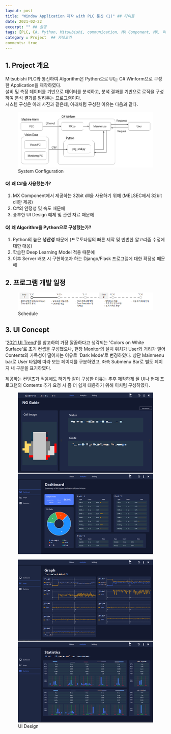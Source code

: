 ```yaml
---
layout: post
title: "Window Application 제작 with PLC 통신 (1)" ## 타이틀
date: 2021-02-22
excerpt: "" ## 설명
tags: [PLC, C#, Python, Mitsubishi, communication, MX Component, MX, 파이썬, winform, ui]
category : Project  ## 카테고리
comments: true
---
```


## 1. Project 개요

 Mitsubishi PLC와 통신하여 Algorithm은 Python으로 UI는 C# Winform으로 구성한 Application을 제작하였다.  
 설비 및 측정 데이터를 기반으로 데이터를 분석하고, 분석 결과를 기반으로 로직을 구성하여 분석 결과를 알려주는 프로그램이다.  
 시스템 구성은 아래 사진과 같은데, 아래처럼 구성한 이유는 다음과 같다.  
  
<figure>
	<img src="/img/project/systemConfigImage.PNG">
	<figcaption>System Configuration</figcaption>
</figure>
  
#### Q) 왜 C#을 사용했는가?
  1. MX Component에서 제공하는 32bit dll을 사용하기 위해 (MELSEC에서 32bit dll만 제공)
  2. C#의 안정성 및 속도 때문에
  3. 풍부한 UI Design 예제 및 관련 자료 때문에

#### Q) 왜 Algorithm을 Python으로 구성했는가?
 1. Python의 높은 **생산성** 때문에 (프로토타입의 빠른 제작 및 빈번한 알고리즘 수정에 대한 대응)
 2. 학습한 Deep Learning Model 적용 때문에
 3. 이후 Server 배포 시 구현하고자 하는 Django/Flask 프로그램에 대한 확장성 때문에


## 2. 프로그램 개발 일정
  
<figure>
	<img src="/img/project/schedule.png">
	<figcaption>Schedule</figcaption>
</figure>
  
#### 
#### 

## 3. UI Concept

 '[2021 UI Trend](https://www.youtube.com/watch?v=5RluSnRPRbI)'를 참고하여 가장 깔끔하다고 생각되는 'Colors on White Surface'로 초기 컨셉을 구성했으나, 
 현장 Monitor의 설치 위치가 User와 거리가 멀어 Contents의 가독성이 떨어지는 이유로 'Dark Mode'로 변경하였다. 상단 Mainmenu bar로 User 타입에 따라 보는 
 페이지를 구분하였고, 좌측 Submenu Bar로 별도 페이지 내 구분을 표기하였다.

 제공하는 컨텐츠가 적음에도 하기와 같이 구성한 이유는 추후 제작하게 될 UI나 현재 프로그램의 Contents 추가 요청 시 좀 더 쉽게 대응하기 위해 이처럼 구성하였다.


<figure class="half">
	<img src="/img/project/uiStatus.png">
	<img src="/img/project/uiDashboard.png">
</figure>

<figure class="half">
	<img src="/img/project/uiGraph.png">
	<img src="/img/project/uiStatic.png">
    <figcaption>UI Design</figcaption>
</figure>

